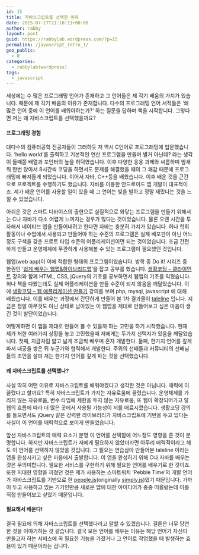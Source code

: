 ```yaml
---
id: 15
title: 자바스크립트를 선택한 이유
date: 2015-07-17T21:10:11+00:00
author: rabby
layout: post
guid: https://rabbylab.wordpress.com/?p=15
permalink: /javascript_intro_1/
geo_public:
  - 0
categories:
  - rabbylab(wordpress)
tags:
  - javascript
---
```

<p style="text-align:left;">
  세상에는 수 많은 프로그래밍 언어가 존재하고 그 언어들은 제 각기 배움의 가치가 있습니다. 때문에 제 각기 배움의 이유가 존재합니다. 다수의 프로그래밍 언어 서적들은 &#8216;왜 많은 언어 중에 이 언어를 배워야하는가?&#8217; 하는 질문을 답하며 책을 시작합니다. 그렇다면 저는 왜 자바스크립트를 선택했을까요?
</p>

<h4 style="text-align:left;">
  <strong>프로그래밍 경험</strong>
</h4>

<p style="text-align:left;">
  대다수의 컴퓨터공학 전공자들이 그러하듯 저 역시 C언어로 프로그래밍에 입문했습니다. &#8216;hello world&#8217;를 출력하고 기본적인 연산 프로그램을 만들며 별거 아닌데? 라는 생각이 들때쯤 배열과 포인터의 늪을 허덕였습니다. 이후 다양한 응용 과제와 씨름하며 밤새워 한번 앉아서 8시간씩 코딩을 하면서도 문제를 해결했을 때의 그 쾌감 때문에 프로그래밍에 빠져들게 되었습니다. 이어서 자바, C++등을 배웠습니다. 이후 배운 것을 근간으로 프로젝트를 수행하기도 했습니다. 자바를 이용한 안드로이드 앱 개발이 대표적이죠. 제가 배운 언어를 사용할 일이 있을 때 그 언어는 빛을 발하고 정말 재밌다는 것을 느낄 수 있었습니다.
</p>

<p style="text-align:left;">
  아쉬운 것은 스마트 디바이스의 출현으로 실질적으로 와닿는 프로그램을 만들기 위해서는 C나 자바가 다소 어렵게 느껴지는 경우가 많다는 것이었습니다. 물론 오랜 시간을 투자해서 네이티브 앱을 만들어내려고 한다면 자바는 충분히 가치가 있습니다. 허나 학회활동이나 수업에서 사용되고 만들어야 하는 수준의 프로그램은 실제 배포판이 아닌 어느정도 구색을 갖춘 프로토 타입 수준의 어플리케이션이면 되는 것이었습니다. 조금 간편하게 만들고 운영체제에 무관하게 사용해볼 수 있는 프로그램이 필요했던 것입니다.
</p>

<p style="text-align:left;">
  웹앱(web app)이 이에 적합한 형태의 프로그램이었습니다. 방학 중 Do it! 시리즈 중 한권인 &#8216;<a href="http://www.easyspub.co.kr/20_Menu/BookView/B001/90" target="_blank">쉽게 배우는 웹앱&하이브리드앱</a>&#8216;을 잡고 공부를 했습니다. <a href="https://opentutorials.org/course/668" target="_blank">생활코딩 &#8211; 클라이언트</a> 강의와 함께 HTML, CSS, jQuery의 기초를 공부하면서 웹앱의 기초를 익혔습니다. 허나 책을 다봤는데도 실제 어플리케이션을 만들 수준이 되지 않음을 깨달았습니다. 이에 <a href="https://opentutorials.org/course/1688" target="_blank">생활코딩 &#8211; 웹 애플리케이션 만들기</a> 강의를 보며 php, mysql, javascript 에 대해 배웠습니다. 이를 배우는 과정에서 간단하게 만들어 본 1차 결과물이 <a href="https://github.com/joeunha/taleline" target="_blank">taleline</a> 입니다. 지금은 정말 아무것도 아닌 상태로 남아있는 이 웹앱을 제대로 만들어보고 싶은 마음이 생긴 것이 발단이었습니다.
</p>

<p style="text-align:left;">
  어떻게하면 이 앱을 제대로 만들어 볼 수 있을까 하는 고민을 하기 시작했습니다. 현재 제가 처한 여러가지 상황을 놓고 고민했을때 저에게는 두가지 선택지가 있음을 깨달았습니다. 첫째, 지금처럼 얇고 넓게 조금씩 배우며 혼자 개발한다. 둘째, 한가지 언어를 깊게 파서 내공을 쌓은 뒤 누군가와 협력해서 개발한다. 주위의 선배들과 커뮤니티의 선배님들의 조언을 살펴 저는 한가지 언어를 깊게 파는 것을 선택했습니다.
</p>

<h4 style="text-align:left;">
  <strong>왜 자바스크립트를 선택했나? </strong>
</h4>

<p style="text-align:left;">
  사실 딱히 어떤 이유로 자바스크립트를 배워야겠다고 생각한 것은 아닙니다. 매력에 이끌렸다고 할까요? 특히 자바스크립트가 가지는 자유로움에 끌렸습니다. 운영체제를 가리지 않는 자유로움, 변수 타입에 제한을 두지 않는 자유로움, 또 웹이 확장되어가고 탈웹의 흐름에 따라 더 많은 곳에서 사용될 가능성이 저를 매료시켰습니다. 생활코딩 강의를 들으면서도 jQuery 같은 강력한 라이브러리가 자바스크립트에 기반을 두고 있다는 사실이 이 언어를 매력적으로 보이게 만들었습니다.
</p>

<p style="text-align:left;">
  앞선 자바스크립트의 매력 요소가 분명 이 언어를 선택함에 어느정도 영향을 준 것이 분명합니다. 하지만 자바스크립트가 저에게 필요하지 않았더라면 아무리 매력적이라고 해도 이 언어를 선택하지 않았을 것입니다. 그 필요는 연습삼아 만들어본 taleline 이라는 앱을 완성시키고 싶은 마음에서 출발합니다. 이 앱을 완성하기 위해 C나 자바를 배우는 것은 무의미합니다. 필요한 서비스를 구현하기 위해 필요한 언어를 배우기로 한 것이죠. 또한 지대한 영향을 끼쳤던 것은 제가 사용하는 스마트워치 &#8216;Pebble Time&#8217;의 개발 언어가 자바스크립트를 기반으로 한 <a href="http://developer.getpebble.com/getting-started/pebble-js-tutorial/part1/" target="_blank">pepple.js</a>(originally <a href="http://simplyjs.io/" target="_blank">simply.js</a>)였기 때문입니다. 가까이 두고 사용하고 있는 기기인만큼 새로운 앱에 대한 아이디어가 종종 떠올랐는데 이를 직접 만들어보고 싶었기 때문입니다.
</p>

<h4 style="text-align:left;">
  <strong>필요해서 배운다!<br /> </strong>
</h4>

<p style="text-align:left;">
  결국 필요에 의해 자바스크립트를 선택했다라고 말할 수 있겠습니다. 결론은 너무 당연한 것을 이야기하는 것 같습니다. 결국 모든 언어를 배우는 이유는 해당 언어가 자신이 만들고자 하는 서비스에 꼭 필요한 기능을 가졌거나 그 언어로 작업했을 때 발생하는 효용이 있기 때문이라는 겁니다.
</p>